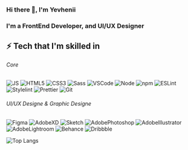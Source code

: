 ### Hi there 👋, I'm Yevhenii

### I'm a FrontEnd Developer, and UI/UX Designer

## ⚡ Tech that I'm skilled in

###### Core

![JS](https://img.shields.io/badge/-JavaScript_-f5da55?style=flat&logo=javascript&logoColor=black) ![HTML5](https://img.shields.io/badge/-HTML5-E34F26?style=flat&logo=html5&logoColor=white) ![CSS3](https://img.shields.io/badge/-CSS3-1572B6?style=flat&logo=css3) ![Sass](https://img.shields.io/badge/-Sass-bf4080?style=flat&logo=sass&logoColor=white) ![VSCode](https://img.shields.io/badge/-VSCode-white?style=flat&logo=visualstudiocode&logoColor=1572B6) ![Node](https://img.shields.io/badge/-Node-white?style=flat&logo=nodedotjs) ![npm](https://img.shields.io/badge/-npm-white?style=flat&logo=npm) ![ESLint](https://img.shields.io/badge/-ESLint-white?style=flat&logo=eslint&logoColor=4B32C3) ![Stylelint](https://img.shields.io/badge/-Stylelint-white?style=flat&logo=stylelint&logoColor=black) ![Prettier](https://img.shields.io/badge/-Prettier-black?style=flat&logo=prettier) ![Git](https://img.shields.io/badge/-Git-white?style=flat&logo=git)

###### UI/UX Designe & Graphic Designe

![Figma](https://img.shields.io/badge/-Figma-black?style=flat&logo=figma) ![AdobeXD](https://img.shields.io/badge/Adobe%20XD-470137?style=flat&logo=Adobe%20XD&logoColor=#FF61F6) ![Sketch](https://img.shields.io/badge/Sketch-FFB387?style=flat&logo=sketch&logoColor=black) ![AdobePhotoshop](https://img.shields.io/badge/Adobe%20Photoshop-31A8FF?style=flat&logo=Adobe%20Photoshop&logoColor=black) ![AdobeIllustrator](https://img.shields.io/badge/Adobe%20Illustrator-FF9A00?style=flat&logo=adobe%20illustrator&logoColor=white) ![AdobeLightroom](https://img.shields.io/badge/Adobe%20Lightroom-31A8FF?style=flat&logo=Adobe%20Lightroom&logoColor=white) ![Behance](https://img.shields.io/badge/Behance-0054F7?style=flat&logo=behance&logoColor=white) ![Dribbble](https://img.shields.io/badge/Dribbble-EA4C89?style=flat&logo=dribbble&logoColor=white)

![Top Langs](https://github-readme-stats.vercel.app/api/top-langs/?username=TRETYAKweb&layout=compact)

<!--
**TRETYAKweb/TRETYAKweb** is a ✨ _special_ ✨ repository because its `README.md` (this file) appears on your GitHub profile.

Here are some ideas to get you started:

- 🔭 I’m currently working on ...
- 🌱 I’m currently learning ...
- 👯 I’m looking to collaborate on ...
- 🤔 I’m looking for help with ...
- 💬 Ask me about ...
- 📫 How to reach me: ...
- 😄 Pronouns: ...
- ⚡ Fun fact: ...
-->
